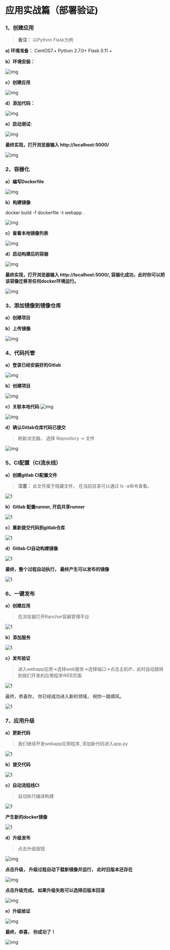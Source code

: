 # 应用实战篇（部署验证)

### 1、创建应用

> **备注：**​ 以Python Flask为例

**a) 环境准备：**​ CentOS7.+​ Python 2.7.0+​ Flask 0.11 +

**b）环境安装：**

![img](https://library.prof.wang/handbook/h12-opsenv/service-36/image2018-11-4_19-58-23.png)

**c）创建应用**

![img](https://library.prof.wang/handbook/h12-opsenv/service-36/image2018-11-6_17-53-0.png)

**d）添加代码：**

![img](https://library.prof.wang/handbook/h12-opsenv/service-36/image2018-11-6_17-47-26.png)

**e）启动测试:**

![img](https://library.prof.wang/handbook/h12-opsenv/service-36/image2018-11-4_20-4-25.png)

**最终实现，打开浏览器输入 http://localhost:5000/**

![img](https://library.prof.wang/handbook/h12-opsenv/service-36/image2018-11-4_20-5-48.png)

### 2、容器化

**a）编写Dockerfile**

![img](https://library.prof.wang/handbook/h12-opsenv/service-36/image2018-11-6_17-48-18.png)

**b）构建镜像**

docker build -f dockerfile -t webapp .

![img](https://library.prof.wang/handbook/h12-opsenv/service-36/image2018-11-6_14-50-11.png)

**c）查看本地镜像列表**

![img](https://library.prof.wang/handbook/h12-opsenv/service-36/image2018-11-6_14-51-40.png)

**d）启动构建后的容器**

![img](https://library.prof.wang/handbook/h12-opsenv/service-36/image2018-11-6_14-53-0.png)

**最终实现，打开浏览器输入 http://localhost:5000/, 容器化成功，此时你可以把该容像迁移至任何docker环境运行。**

![img](https://library.prof.wang/handbook/h12-opsenv/service-36/image2018-11-6_14-53-32.png)

### 3、添加镜像到镜像仓库

**a）创建项目**

**b）上传镜像**

![img](https://library.prof.wang/handbook/h12-opsenv/service-36/image2018-11-6_16-18-56.png)

### 4、代码托管

**a）登录已经安装好的Gitlab**

![img](https://library.prof.wang/handbook/h12-opsenv/service-36/image2018-11-6_15-0-29.png)

**b）创建项目**

![img](https://library.prof.wang/handbook/h12-opsenv/service-36/image2018-11-6_15-2-0.png)

**c）关联本地代码** ![img](https://library.prof.wang/handbook/h12-opsenv/service-36/image2018-11-6_15-4-4.png)

![img](https://library.prof.wang/handbook/h12-opsenv/service-36/image2018-11-6_15-5-33.png)

**d）确认Gitlab仓库代码已提交**

> 刷新浏览器， 选择 Repository → 文件

![img](https://library.prof.wang/handbook/h12-opsenv/service-36/image2018-11-6_15-7-3.png)

### 5、CI配置（CI流水线）

**a）创建gitlab CI配置文件**

> **注意：** 此文件属于隐藏文件， 在当前目录可以通过 ls -a命令查看。

![1](https://library.prof.wang/handbook/h12-opsenv/service-36/image2018-11-6_15-16-12.png)

**b）Gitlab 配置runner, 开启共享runner**

![1](https://library.prof.wang/handbook/h12-opsenv/service-36/image2018-11-6_15-21-33.png)

**c）重新提交代码到gitlab仓库**

![1](https://library.prof.wang/handbook/h12-opsenv/service-36/image2018-11-6_15-20-5.png)

**d）Gitlab CI自动构建镜像**

![1](https://library.prof.wang/handbook/h12-opsenv/service-36/image2018-11-6_15-23-46.png)

**最终，整个过程自动执行， 最终产生可以发布的镜像**

![1](https://library.prof.wang/handbook/h12-opsenv/service-36/image2018-11-6_16-11-38.png)

### 6、一键发布

**a）创建应用**

> 在浏览器打开Rancher容器管理平台

![1](https://library.prof.wang/handbook/h12-opsenv/service-36/image2018-11-6_16-14-50.png)

**b）添加服务**

![1](https://library.prof.wang/handbook/h12-opsenv/service-36/image2018-11-6_16-31-5.png)

**c）发布验证**

> 进入webapp应用→选择web服务→选择端口→点击主机IP，此时自动跳转到我们开发的应用程序WEB页面

![1](https://library.prof.wang/handbook/h12-opsenv/service-36/image2018-11-6_16-35-21.png)

最终，恭喜你， 你已经成功进入新的领域， 祝你一路顺风。

![1](https://library.prof.wang/handbook/h12-opsenv/service-36/image2018-11-6_16-36-40.png)

### 7、应用升级

**a）更新代码**

> 我们继续开发webapp应用程序, 添加新代码进入app.py

![1](https://library.prof.wang/handbook/h12-opsenv/service-36/image2018-11-6_16-39-56.png)

**b）提交代码**

![1](https://library.prof.wang/handbook/h12-opsenv/service-36/image2018-11-6_16-41-11.png)

**c）自动流程线CI**

> 自动执行编译构建

![1](https://library.prof.wang/handbook/h12-opsenv/service-36/image2018-11-6_16-42-9.png)

**产生新的docker镜像**

![1](https://library.prof.wang/handbook/h12-opsenv/service-36/image2018-11-6_16-43-49.png)

**d）升级发布**

> 点击升级按钮

![img](https://library.prof.wang/handbook/h12-opsenv/service-36/image2018-11-6_16-44-58.png)

**点击升级， 升级过程自动下载新镜像并运行， 此时旧版本还存在**

![img](https://library.prof.wang/handbook/h12-opsenv/service-36/image2018-11-6_16-46-9.png)

**点击升级完成。 如果升级失败可以选择旧版本回滚**

![img](https://library.prof.wang/handbook/h12-opsenv/service-36/image2018-11-6_16-48-29.png)

**e）升级验证**

![img](https://library.prof.wang/handbook/h12-opsenv/service-36/image2018-11-6_16-55-43.png)

**最终，恭喜， 你成功了！**

![img](https://library.prof.wang/handbook/h12-opsenv/service-36/image2018-11-6_16-56-8.png)